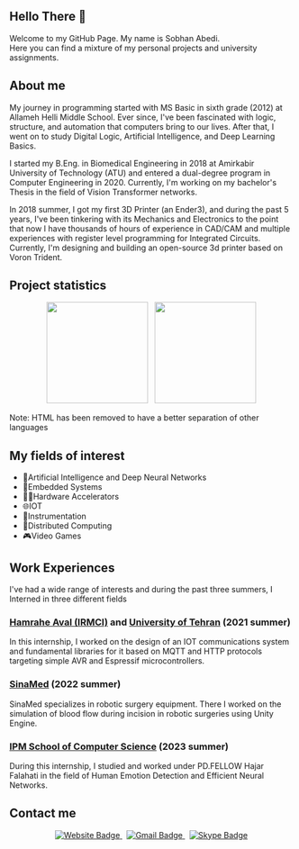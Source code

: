 ## Hello There 👋
Welcome to my GitHub Page. My name is Sobhan Abedi.
<br/>Here you can find a mixture of my personal projects and university assignments.

## About me
My journey in programming started with MS Basic in sixth grade (2012) at Allameh Helli Middle School. Ever since, I've been fascinated with logic, structure, and automation that computers bring to our lives.
After that, I went on to study Digital Logic, Artificial Intelligence, and Deep Learning Basics. <!-- During which my projects were awarded first and second positions in two consecutive years in the field of computer science. -->

I started my B.Eng. in Biomedical Engineering in 2018 at Amirkabir University of Technology (ATU) and entered a dual-degree program in Computer Engineering in 2020. Currently, I'm working on my bachelor's Thesis in the field of Vision Transformer networks.

In 2018 summer, I got my first 3D Printer (an Ender3), and during the past 5 years, I've been tinkering with its Mechanics and Electronics to the point that now I have thousands of hours of experience in CAD/CAM and multiple experiences with register level programming for Integrated Circuits. Currently, I'm designing and building an open-source 3d printer based on Voron Trident.

## Project statistics
<p align="center">
  <img height="180em" src="https://github-readme-stats-sobhanabedis-projects.vercel.app/api?username=SobhanAbedi&show_icons=true&include_all_commits=true&count_private=true&theme=blueberry"/>
  &nbsp;
  <img height="180em" src="https://github-readme-stats-sobhanabedis-projects.vercel.app/api/top-langs/?username=SobhanAbedi&layout=compact&langs_count=8&hide=html&theme=blueberry"/>
</p>
Note: HTML has been removed to have a better separation of other languages

## My fields of interest
- 🤖Artificial Intelligence and Deep Neural Networks
- 🦾Embedded Systems
- 🏃‍♂️Hardware Accelerators
- 🌐IOT
- 🔎Instrumentation
- 🔱Distributed Computing
- 🎮Video Games 

## Work Experiences
I've had a wide range of interests and during the past three summers, I Interned in three different fields

### <a href="https://mci.ir/web/business-en/iot">Hamrahe Aval (IRMCI)</a> and <a href="https://ut.ac.ir/en">University of Tehran</a> (2021 summer)
In this internship, I worked on the design of an IOT communications system and fundamental libraries for it based on MQTT and HTTP protocols targeting simple AVR and Espressif microcontrollers.

### <a href="https://sinamed.ir/">SinaMed</a> (2022 summer)
SinaMed specializes in robotic surgery equipment. There I worked on the simulation of blood flow during incision in robotic surgeries using Unity Engine.

### <a href="https://cs.ipm.ac.ir/">IPM School of Computer Science</a> (2023 summer)
During this internship, I studied and worked under PD.FELLOW Hajar Falahati in the field of Human Emotion Detection and Efficient Neural Networks.

## Contact me
<div align="center">
 <a href="https://SobhanAbedi.github.io/">
    <img src="https://img.shields.io/badge/Webpage-%2351A33D?style=for-the-badge&logo=codementor&logoColor=white" alt="Website Badge"/>
  </a>
  &nbsp;
  <a href="mailto:abedi.sobhan2000@gmail.com">
    <img src="https://img.shields.io/badge/Gmail-%23EA4335?style=for-the-badge&logo=Gmail&logoColor=white" alt="Gmail Badge"/>
  </a>
  &nbsp;
  <a href="https://join.skype.com/invite/u3XzYegQabBU">
    <img src="https://img.shields.io/badge/Skype-%2300AFF0?style=for-the-badge&logo=Skype&logoColor=white" alt="Skype Badge"/>
  </a>
  
</div>

<!--
**SobhanAbedi/SobhanAbedi** is a ✨ _special_ ✨ repository because its `README.md` (this file) appears on your GitHub profile.

Here are some ideas to get you started:

- 🔭 I’m currently working on ...
- 🌱 I’m currently learning ...
- 👯 I’m looking to collaborate on ...
- 🤔 I’m looking for help with ...
- 💬 Ask me about ...
- 📫 How to reach me: ...
- 😄 Pronouns: ...
- ⚡ Fun fact: ...
-->
